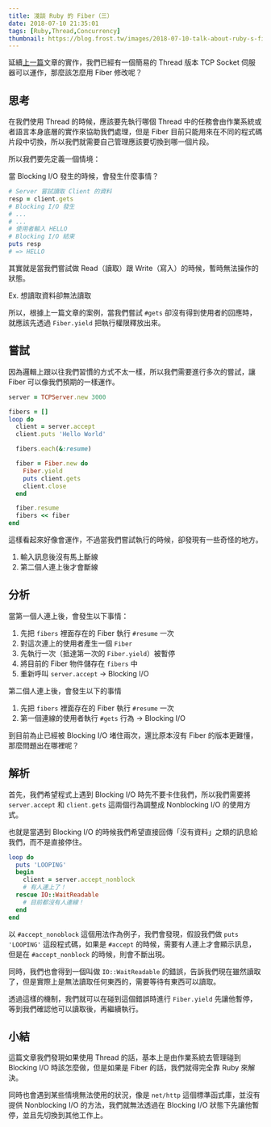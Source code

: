```yaml
---
title: 淺談 Ruby 的 Fiber（三）
date: 2018-07-10 21:35:01
tags: [Ruby,Thread,Concurrency]
thumbnail: https://blog.frost.tw/images/2018-07-10-talk-about-ruby-s-fiber-part-3/thumbnail.jpg
---
```


延續[上一篇](https://blog.frost.tw/posts/2018/07/03/Talk-about-ruby-s-fiber-Part-2/)文章的實作，我們已經有一個簡易的 Thread 版本 TCP Socket 伺服器可以運作，那麼該怎麼用 Fiber 修改呢？

<!-- more -->

## 思考

在我們使用 Thread 的時候，應該要先執行哪個 Thread 中的任務會由作業系統或者語言本身底層的實作來協助我們處理，但是 Fiber 目前只能用來在不同的程式碼片段中切換，所以我們就需要自己管理應該要切換到哪一個片段。

所以我們要先定義一個情境：

當 Blocking I/O 發生的時候，會發生什麼事情？

```ruby
# Server 嘗試讀取 Client 的資料
resp = client.gets
# Blocking I/O 發生
# ...
# ...
# 使用者輸入 HELLO
# Blocking I/O 結束
puts resp
# => HELLO
```

其實就是當我們嘗試做 Read（讀取）跟 Write（寫入）的時候，暫時無法操作的狀態。

Ex. 想讀取資料卻無法讀取

所以，根據上一篇文章的案例，當我們嘗試 `#gets` 卻沒有得到使用者的回應時，就應該先透過 `Fiber.yield` 把執行權限釋放出來。

## 嘗試

因為邏輯上跟以往我們習慣的方式不太一樣，所以我們需要進行多次的嘗試，讓 Fiber 可以像我們預期的一樣運作。

```ruby
server = TCPServer.new 3000

fibers = []
loop do
  client = server.accept
  client.puts 'Hello World'

  fibers.each(&:resume)

  fiber = Fiber.new do
    Fiber.yield
    puts client.gets
    client.close
  end

  fiber.resume
  fibers << fiber
end
```

這樣看起來好像會運作，不過當我們嘗試執行的時候，卻發現有一些奇怪的地方。

1. 輸入訊息後沒有馬上斷線
2. 第二個人連上後才會斷線

## 分析

當第一個人連上後，會發生以下事情：

1. 先把 `fibers` 裡面存在的 Fiber 執行 `#resume` 一次
2. 對這次連上的使用者產生一個 `Fiber`
3. 先執行一次（抵達第一次的 `Fiber.yield`）被暫停
4. 將目前的 Fiber 物件儲存在 `fibers` 中
5. 重新呼叫 `server.accept` -> Blocking I/O

第二個人連上後，會發生以下的事情

1. 先把 `fibers` 裡面存在的 Fiber 執行 `#resume` 一次
2. 第一個連線的使用者執行 `#gets` 行為 -> Blocking I/O

到目前為止已經被 Blocking I/O 堵住兩次，還比原本沒有 Fiber 的版本更難懂，那麼問題出在哪裡呢？

## 解析

首先，我們希望程式上遇到 Blocking I/O 時先不要卡住我們，所以我們需要將 `server.accept` 和 `client.gets` 這兩個行為調整成 Nonblocking I/O 的使用方式。

也就是當遇到 Blocking I/O 的時候我們希望直接回傳「沒有資料」之類的訊息給我們，而不是直接停住。

```ruby
loop do
  puts 'LOOPING'
  begin
    client = server.accept_nonblock
    # 有人連上了！
  rescue IO::WaitReadable
    # 目前都沒有人連線！
  end
end
```

以 `#accept_nonoblock` 這個用法作為例子，我們會發現，假設我們做 `puts 'LOOPING'` 這段程式碼，如果是 `#accept` 的時候，需要有人連上才會顯示訊息，但是在 `#accept_nonblock` 的時候，則會不斷出現。

同時，我們也會得到一個叫做 `IO::WaitReadable` 的錯誤，告訴我們現在雖然讀取了，但是實際上是無法讀取任何東西的，需要等待有東西可以讀取。

透過這樣的機制，我們就可以在碰到這個錯誤時進行 `Fiber.yield` 先讓他暫停，等到我們確認他可以讀取後，再繼續執行。

## 小結

這篇文章我們發現如果使用 Thread 的話，基本上是由作業系統去管理碰到 Blocking I/O 時該怎麼做，但是如果是 Fiber 的話，我們就得完全靠 Ruby 來解決。

同時也會遇到某些情境無法使用的狀況，像是 `net/http` 這個標準函式庫，並沒有提供 Nonblocking I/O 的方法，我們就無法透過在 Blocking I/O 狀態下先讓他暫停，並且先切換到其他工作上。
